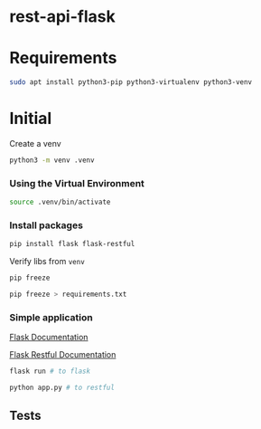 # rest-api-flask

# Requirements
```bash
sudo apt install python3-pip python3-virtualenv python3-venv
```

# Initial
Create a venv
```bash
python3 -m venv .venv
```

### Using the Virtual Environment
```bash
source .venv/bin/activate
```

### Install packages
```bash
pip install flask flask-restful
```

Verify libs from ```venv```
```bash
pip freeze

pip freeze > requirements.txt
```

### Simple application
[Flask Documentation](https://flask.palletsprojects.com/en/2.2.x/quickstart/#a-minimal-application)

[Flask Restful Documentation](https://flask-restful.readthedocs.io/en/latest/quickstart.html#a-minimal-api)

```bash
flask run # to flask

python app.py # to restful
```

## Tests
